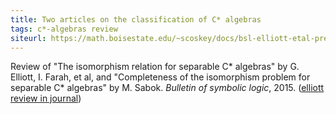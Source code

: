 ```yaml
---
title: Two articles on the classification of C* algebras
tags: c*-algebras review
siteurl: https://math.boisestate.edu/~scoskey/docs/bsl-elliott-etal-preprint.pdf
---
```


Review of "The isomorphism relation for separable C\* algebras" by G. Elliott, I. Farah, et al, and "Completeness of the isomorphism problem for separable C\* algebras" by M. Sabok. *Bulletin of symbolic logic*, 2015. ([elliott review in journal](https://dx.doi.org/10.1017/bsl.2015.33))
